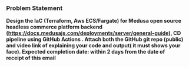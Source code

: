 ### Problem Statement  

**Design the IaC (Terraform, Aws ECS/Fargate) for Medusa open source headless commerce platform backend (https://docs.medusajs.com/deployments/server/general-guide), CD pipeline using GitHub Actions . Attach both the GitHub git repo (public) and video link of  explaining your code and output( it must shows your face). Expected completion date: within 2 days from the date of receipt of this email**



